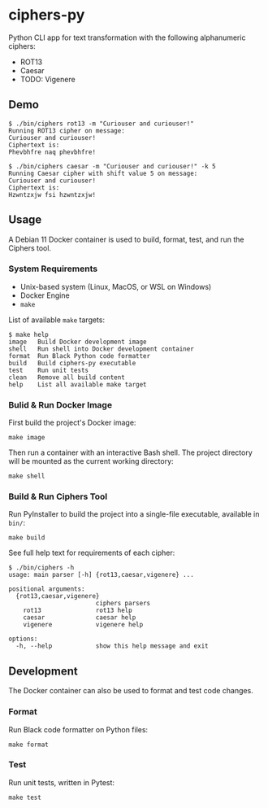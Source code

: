 # ciphers-py
Python CLI app for text transformation with the following alphanumeric ciphers:
- ROT13
- Caesar
- TODO: Vigenere

## Demo
```
$ ./bin/ciphers rot13 -m "Curiouser and curiouser!"         
Running ROT13 cipher on message:                                                                        
Curiouser and curiouser!                                                                                
Ciphertext is:                                                                                          
Phevbhfre naq phevbhfre!                                                                                

$ ./bin/ciphers caesar -m "Curiouser and curiouser!" -k 5   
Running Caesar cipher with shift value 5 on message:                                                    
Curiouser and curiouser!                                                                                
Ciphertext is:                                                                                          
Hzwntzxjw fsi hzwntzxjw!                                                                                
```

## Usage
A Debian 11 Docker container is used to build, format, test, and run the Ciphers tool.

### System Requirements
- Unix-based system (Linux, MacOS, or WSL on Windows)
- Docker Engine
- `make`

List of available `make` targets:
```
$ make help
image   Build Docker development image
shell   Run shell into Docker development container
format  Run Black Python code formatter
build   Build ciphers-py executable
test    Run unit tests
clean   Remove all build content
help    List all available make target
```

### Bulid & Run Docker Image
First build the project's Docker image:
```
make image
```

Then run a container with an interactive Bash shell. The project directory will be mounted as the current working directory:
```
make shell
```

### Build & Run Ciphers Tool
Run PyInstaller to build the project into a single-file executable, available in `bin/`:
```
make build
```

See full help text for requirements of each cipher:
```
$ ./bin/ciphers -h
usage: main parser [-h] {rot13,caesar,vigenere} ...
                                                                    
positional arguments:                                               
  {rot13,caesar,vigenere}                                           
                        ciphers parsers                             
    rot13               rot13 help                                  
    caesar              caesar help                                 
    vigenere            vigenere help                               
                                                                    
options:                                                            
  -h, --help            show this help message and exit             

```

## Development
The Docker container can also be used to format and test code changes.

### Format
Run Black code formatter on Python files:
```
make format
```

### Test
Run unit tests, written in Pytest:
```
make test
```
